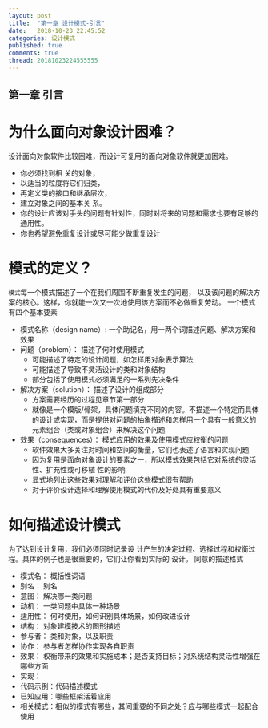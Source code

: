 ```yaml
---
layout: post
title:  "第一章 设计模式-引言"
date:   2018-10-23 22:45:52
categories: 设计模式
published: true
comments: true
thread: 20181023224555555
---
```

第一章 引言
---
#  为什么面向对象设计困难？
设计面向对象软件比较困难，而设计可复用的面向对象软件就更加困难。
  - 你必须找到相 关的对象，
  - 以适当的粒度将它们归类，
  - 再定义类的接口和继承层次，
  - 建立对象之间的基本关 系。
  - 你的设计应该对手头的问题有针对性，同时对将来的问题和需求也要有足够的通用性。
  - 你也希望避免重复设计或尽可能少做重复设计

# 模式的定义？
`模式`每一个模式描述了一个在我们周围不断重复发生的问题， 以及该问题的解决方案的核心。这样，你就能一次又一次地使用该方案而不必做重复劳动。
一个模式有四个基本要素
  - 模式名称（design name）: 一个助记名，用一两个词描述问题、解决方案和效果
  - 问题（problem）： 描述了何时使用模式
    - 可能描述了特定的设计问题，如怎样用对象表示算法
    - 可能描述了导致不灵活设计的类和对象结构
    - 部分包括了使用模式必须满足的一系列先决条件
  - 解决方案（solution）： 描述了设计的组成部分
    - 方案需要经历的过程见章节第一部分
    - 就像是一个模版/骨架，具体问题填充不同的内容。不描述一个特定而具体的设计或实现，而是提供对问题的抽象描述和怎样用一个具有一般意义的元素组合（类或对象组合）来解决这个问题
  - 效果（consequences）： 模式应用的效果及使用模式应权衡的问题
    - 软件效果大多关注对时间和空间的衡量，它们也表述了语言和实现问题
    - 因为复用是面向对象设计的要素之一，所以模式效果包括它对系统的灵活性、扩充性或可移植 性的影响
    - 显式地列出这些效果对理解和评价这些模式很有帮助
    - 对于评价设计选择和理解使用模式的代价及好处具有重要意义

# 如何描述设计模式
为了达到设计复用，我们必须同时记录设 计产生的决定过程、选择过程和权衡过程。具体的例子也是很重要的，它们让你看到实际的 设计。
同意的描述格式
  - 模式名： 概括性词语
  - 别名：   别名
  - 意图：   解决哪一类问题
  - 动机：   一类问题中具体一种场景
  - 适用性： 何时使用，如何识别具体场景，如何改进设计
  - 结构：   对象建模技术的图形描述
  - 参与者： 类和对象，以及职责
  - 协作：   参与者怎样协作实现各自职责
  - 效果：   权衡带来的效果和实施成本；是否支持目标；对系统结构灵活性增强在哪些方面
  - 实现：   
  - 代码示例：代码描述模式
  - 已知应用：哪些框架活着应用
  - 相关模式：相似的模式有哪些，其间重要的不同之处？应与哪些模式一起配合使用
